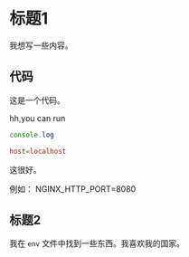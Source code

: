 # 标题1

我想写一些内容。

## 代码


这是一个代码。

hh,you can run

```js
console.log
```

```conf
host=localhost
```

这很好。

例如： NGINX_HTTP_PORT=8080

## 标题2

我在 `env` 文件中找到一些东西。我喜欢我的国家。
